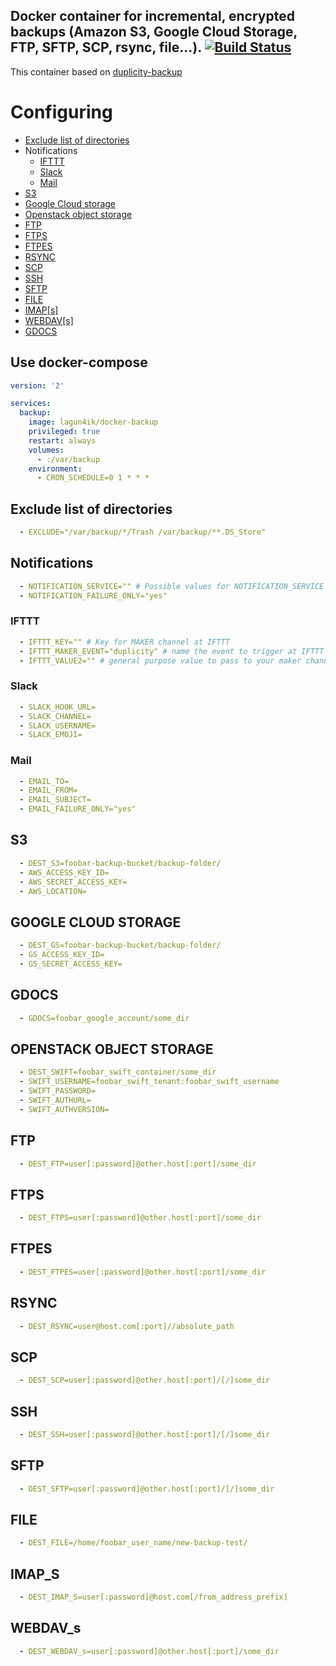 Docker container for incremental, encrypted backups (Amazon S3, Google Cloud Storage, FTP, SFTP, SCP, rsync, file...). [![Build Status](https://travis-ci.org/lagun4ik/docker-backup.svg?branch=master)](https://travis-ci.org/lagun4ik/docker-backup)
-------------

This container based on [duplicity-backup](https://github.com/zertrin/duplicity-backup)

# Configuring
* [Exclude list of directories](#exclude-list-of-directories)
* Notifications
  * [IFTTT](#IFTTT)
  * [Slack](#Slack)
  * [Mail](#Mail)
* [S3](#s3)
* [Google Cloud storage](#google-cloud-storage)
* [Openstack object storage](#openstack-object-storage)
* [FTP](#ftp)
* [FTPS](#ftps)
* [FTPES](#ftpes)
* [RSYNC](#rsync)
* [SCP](#scp)
* [SSH](#ssh)
* [SFTP](#sftp)
* [FILE](#file)
* [IMAP[s]](#imap_s)
* [WEBDAV[s]](#webdav_s)
* [GDOCS](#gdocs)


## Use docker-compose
```yml
version: '2'

services:
  backup:
    image: lagun4ik/docker-backup
    privileged: true
    restart: always
    volumes:
      - :/var/backup
    environment:
      - CRON_SCHEDULE=0 1 * * *
```

## Exclude list of directories
```yml
  - EXCLUDE="/var/backup/*/Trash /var/backup/**.DS_Store"
```

## Notifications
```yml
  - NOTIFICATION_SERVICE="" # Possible values for NOTIFICATION_SERVICE are slack, ifttt
  - NOTIFICATION_FAILURE_ONLY="yes"
```

### IFTTT
```yml
  - IFTTT_KEY="" # Key for MAKER channel at IFTTT
  - IFTTT_MAKER_EVENT="duplicity" # name the event to trigger at IFTTT Maker Channel
  - IFTTT_VALUE2="" # general purpose value to pass to your maker channel (optional)
```

### Slack
```yml
  - SLACK_HOOK_URL=
  - SLACK_CHANNEL=
  - SLACK_USERNAME=
  - SLACK_EMOJI=
```

### Mail
```yml
  - EMAIL_TO=
  - EMAIL_FROM=
  - EMAIL_SUBJECT=
  - EMAIL_FAILURE_ONLY="yes"
```

## S3
```yml
  - DEST_S3=foobar-backup-bucket/backup-folder/
  - AWS_ACCESS_KEY_ID=
  - AWS_SECRET_ACCESS_KEY=
  - AWS_LOCATION=
```

## GOOGLE CLOUD STORAGE
```yml
  - DEST_GS=foobar-backup-bucket/backup-folder/
  - GS_ACCESS_KEY_ID=
  - GS_SECRET_ACCESS_KEY=
```

## GDOCS
```yml
  - GDOCS=foobar_google_account/some_dir
```


## OPENSTACK OBJECT STORAGE
```yml
  - DEST_SWIFT=foobar_swift_container/some_dir
  - SWIFT_USERNAME=foobar_swift_tenant:foobar_swift_username
  - SWIFT_PASSWORD=
  - SWIFT_AUTHURL=
  - SWIFT_AUTHVERSION=
```

## FTP
```yml
  - DEST_FTP=user[:password]@other.host[:port]/some_dir
```

## FTPS
```yml
  - DEST_FTPS=user[:password]@other.host[:port]/some_dir
```

## FTPES
```yml
  - DEST_FTPES=user[:password]@other.host[:port]/some_dir
```

## RSYNC
```yml
  - DEST_RSYNC=user@host.com[:port]//absolute_path
```

## SCP
```yml
  - DEST_SCP=user[:password]@other.host[:port]/[/]some_dir
```

## SSH
```yml
  - DEST_SSH=user[:password]@other.host[:port]/[/]some_dir
```

## SFTP
```yml
  - DEST_SFTP=user[:password]@other.host[:port]/[/]some_dir
```

## FILE
```yml
  - DEST_FILE=/home/foobar_user_name/new-backup-test/
```

## IMAP_S
```yml
  - DEST_IMAP_S=user[:password]@host.com[/from_address_prefix]
```

## WEBDAV_s
```yml
  - DEST_WEBDAV_s=user[:password]@other.host[:port]/some_dir
```
